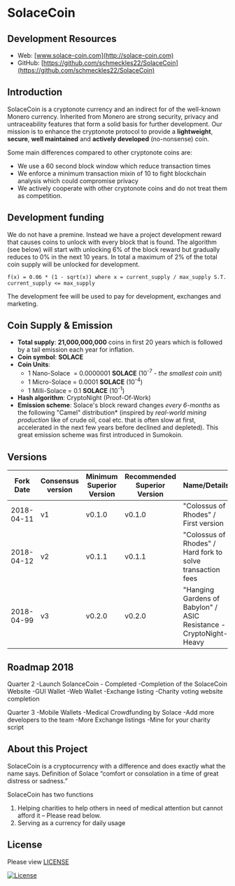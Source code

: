 # SolaceCoin

## Development Resources

- Web: [www.solace-coin.com](http://solace-coin.com)
- GitHub: [https://github.com/schmeckles22/SolaceCoin](https://github.com/schmeckles22/SolaceCoin)

## Introduction

SolaceCoin is a cryptonote currency and an indirect for of the well-known Monero currency. Inherited from Monero are strong security, privacy and untraceability features that form a solid basis for further development. Our mission is to enhance the cryptonote protocol to provide a **lightweight**, **secure**, **well maintained** and **actively developed** (no-nonsense) coin.

Some main differences compared to other cryptonote coins are:

 - We use a 60 second block window which reduce transaction times
 - We enforce a minimum transaction mixin of 10 to fight blockchain analysis which could compromise privacy
 - We actively cooperate with other cryptonote coins and do not treat them as competition.


## Development funding

We do not have a premine. Instead we have a project development reward that causes coins to unlock with every block that is found. The algorithm (see below) will start with unlocking 6% of the block reward but gradually reduces to 0% in the next 10 years.  In total a maximum of 2% of the total coin supply will be unlocked for development.

```
f(x) = 0.06 * (1 - sqrt(x)) where x = current_supply / max_supply S.T. current_supply <= max_supply
```

The development fee will be used to pay for development, exchanges and marketing.

## Coin Supply & Emission

- **Total supply**: **21,000,000,000** coins in first 20 years which is followed by a tail emission each year for inflation.
- **Coin symbol**: **SOLACE**
- **Coin Units**:
  + 1 Nano-Solace &nbsp;= 0.0000001 **SOLACE** (10<sup>-7</sup> - _the smallest coin unit_)
  + 1 Micro-Solace = 0.0001 **SOLACE** (10<sup>-4</sup>)
  + 1 Milli-Solace = 0.1 **SOLACE** (10<sup>-1</sup>)
- **Hash algorithm**: CryptoNight (Proof-Of-Work)
- **Emission scheme**: Solace's block reward changes _every 6-months_ as the following "Camel" distribution* (inspired by _real-world mining production_ like of crude oil, coal etc. that is often slow at first,
accelerated in the next few years before declined and depleted). This great emission scheme was first introduced in Sumokoin.

## Versions

| Fork Date              | Consensus version | Minimum Superior Version | Recommended Superior Version | Name/Details            |  
| ----------------- | ----------------- | ---------------------- | -------------------------- | ------------------ |
| 2018-04-11        | v1        | v0.1.0                 | v0.1.0                    | "Colossus of Rhodes" / First version  |
| 2018-04-12        | v2        | v0.1.1                 | v0.1.1                    | "Colossus of Rhodes" / Hard fork to solve transaction fees |
| 2018-04-99        | v3        | v0.2.0                 | v0.2.0                    | "Hanging Gardens of Babylon" / ASIC Resistance - CryptoNight-Heavy |


## Roadmap 2018
Quarter 2
-Launch SolanceCoin - Completed
-Completion of the SolaceCoin Website
-GUI Wallet
-Web Wallet
-Exchange listing
-Charity voting website completion

Quarter 3
-Mobile Wallets
-Medical Crowdfunding by Solace
-Add more developers to the team
-More Exchange listings
-Mine for your charity script





## About this Project

SolaceCoin is a cryptocurrency with a difference and does exactly what the name says.
Definition of Solace “comfort or consolation in a time of great distress or sadness.”

SolaceCoin has two functions

1) Helping charities to help others in need of medical attention but cannot afford it – Please read below.
2) Serving as a currency for daily usage


## License

Please view [LICENSE](LICENSE)

[![License](https://img.shields.io/badge/license-BSD3-blue.svg)](https://opensource.org/licenses/BSD-3-Clause)

